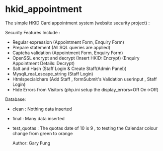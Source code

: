 # hkid_appointment
The simple HKID Card appointment system (website security project) :

 Security Features Include :

 - Regular expression (Appointment Form, Enquiry Form)
 - Prepare statement (All SQL queries are applied)
 - Captcha validation (Appointment Form, Enquiry Form)
 - OpenSSL encrypt and decrypt (Insert HKID: Encrypt) (Enquiry Appointment Details: Decrypt)
 - Salt and Hash (Staff Login & Create Staff(Admin Panel))
 - Mysqli_real_escape_string (Staff Login)
 - Htmlspecialchars (Add Staff , formSubmit's Validation userinput , Staff Login)
 - Hide Errors from Visitors (php.ini setup the display_errors=Off On->Off)


 Database:

 - clean : Nothing data inserted
 - final : Many data inserted
 - test_quotas : The quotas date of 10 is 9 , to testing the Calendar colour change from green to orange

   Author: Gary Fung
